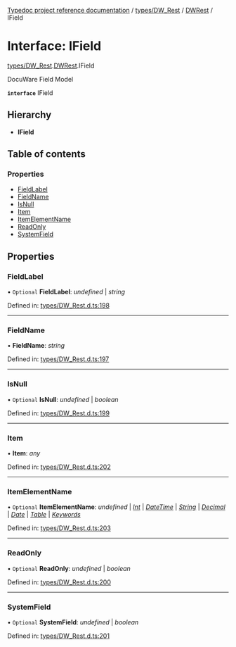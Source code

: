 [Typedoc project reference documentation](../README.md) / [types/DW_Rest](../modules/types_dw_rest.md) / [DWRest](../modules/types_dw_rest.dwrest.md) / IField

# Interface: IField

[types/DW_Rest](../modules/types_dw_rest.md).[DWRest](../modules/types_dw_rest.dwrest.md).IField

DocuWare Field Model

**`interface`** IField

## Hierarchy

* **IField**

## Table of contents

### Properties

- [FieldLabel](types_dw_rest.dwrest.ifield.md#fieldlabel)
- [FieldName](types_dw_rest.dwrest.ifield.md#fieldname)
- [IsNull](types_dw_rest.dwrest.ifield.md#isnull)
- [Item](types_dw_rest.dwrest.ifield.md#item)
- [ItemElementName](types_dw_rest.dwrest.ifield.md#itemelementname)
- [ReadOnly](types_dw_rest.dwrest.ifield.md#readonly)
- [SystemField](types_dw_rest.dwrest.ifield.md#systemfield)

## Properties

### FieldLabel

• `Optional` **FieldLabel**: *undefined* \| *string*

Defined in: [types/DW_Rest.d.ts:198](https://github.com/DocuWare/REST-Sample-TS/blob/6171aa8/src/types/DW_Rest.d.ts#L198)

___

### FieldName

• **FieldName**: *string*

Defined in: [types/DW_Rest.d.ts:197](https://github.com/DocuWare/REST-Sample-TS/blob/6171aa8/src/types/DW_Rest.d.ts#L197)

___

### IsNull

• `Optional` **IsNull**: *undefined* \| *boolean*

Defined in: [types/DW_Rest.d.ts:199](https://github.com/DocuWare/REST-Sample-TS/blob/6171aa8/src/types/DW_Rest.d.ts#L199)

___

### Item

• **Item**: *any*

Defined in: [types/DW_Rest.d.ts:202](https://github.com/DocuWare/REST-Sample-TS/blob/6171aa8/src/types/DW_Rest.d.ts#L202)

___

### ItemElementName

• `Optional` **ItemElementName**: *undefined* \| [*Int*](../enums/types_dw_rest.dwrest.itemchoicetype.md#int) \| [*DateTime*](../enums/types_dw_rest.dwrest.itemchoicetype.md#datetime) \| [*String*](../enums/types_dw_rest.dwrest.itemchoicetype.md#string) \| [*Decimal*](../enums/types_dw_rest.dwrest.itemchoicetype.md#decimal) \| [*Date*](../enums/types_dw_rest.dwrest.itemchoicetype.md#date) \| [*Table*](../enums/types_dw_rest.dwrest.itemchoicetype.md#table) \| [*Keywords*](../enums/types_dw_rest.dwrest.itemchoicetype.md#keywords)

Defined in: [types/DW_Rest.d.ts:203](https://github.com/DocuWare/REST-Sample-TS/blob/6171aa8/src/types/DW_Rest.d.ts#L203)

___

### ReadOnly

• `Optional` **ReadOnly**: *undefined* \| *boolean*

Defined in: [types/DW_Rest.d.ts:200](https://github.com/DocuWare/REST-Sample-TS/blob/6171aa8/src/types/DW_Rest.d.ts#L200)

___

### SystemField

• `Optional` **SystemField**: *undefined* \| *boolean*

Defined in: [types/DW_Rest.d.ts:201](https://github.com/DocuWare/REST-Sample-TS/blob/6171aa8/src/types/DW_Rest.d.ts#L201)

